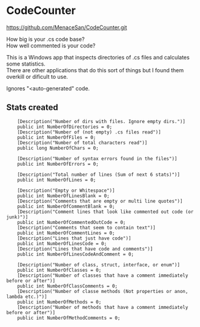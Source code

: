 # CodeCounter
https://github.com/MenaceSan/CodeCounter.git

How big is your .cs code base?<br />
How well commented is your code?<br />

This is a Windows app that inspects directories of .cs files and calculates some statistics.<br />
There are other applications that do this sort of things but I found them overkill or dificult to use.

Ignores "<auto-generated" code.

## Stats created

        [Description("Number of dirs with files. Ignore empty dirs.")]
        public int NumberOfDirectories = 0;
        [Description("Number of (not empty) .cs files read")]
        public int NumberOfFiles = 0;      
        [Description("Number of total characters read")]
        public long NumberOfChars = 0;      

        [Description("Number of syntax errors found in the files")]
        public int NumberOfErrors = 0;

        [Description("Total number of lines (Sum of next 6 stats)")]
        public int NumberOfLines = 0;      

        [Description("Empty or Whitespace")]
        public int NumberOfLinesBlank = 0;
        [Description("Comments that are empty or multi line quotes")]
        public int NumberOfCommentBlank = 0;
        [Description("Comment lines that look like commented out code (or junk)")]
        public int NumberOfCommentedOutCode = 0; 
        [Description("Comments that seem to contain text")]
        public int NumberOfCommentLines = 0;
        [Description("Lines that just have code")]
        public int NumberOfLinesCode = 0; 
        [Description("Lines that have code and comments")]
        public int NumberOfLinesCodeAndComment = 0;

        [Description("Number of class, struct, interface, or enum")]
        public int NumberOfClasses = 0;
        [Description("Number of classes that have a comment immediately before or after")]
        public int NumberOfClassComments = 0;
        [Description("Number of classe methods (Not properties or anon, lambda etc.)")]
        public int NumberOfMethods = 0;
        [Description("Number of methods that have a comment immediately before or after")]
        public int NumberOfMethodComments = 0;


